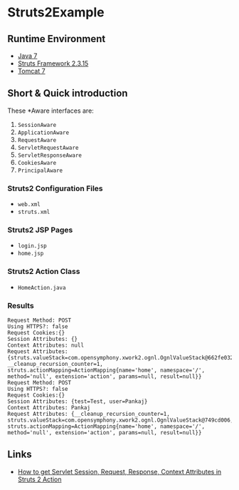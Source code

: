 # Struts2Example

## Runtime Environment
- [Java 7](http://www.oracle.com/technetwork/java/javase/downloads/jdk6downloads-1902814.html)
- [Struts Framework 2.3.15](http://struts.apache.org)
- [Tomcat 7](http://tomcat.apache.org/)

## Short & Quick introduction
These *Aware interfaces are:
1. `SessionAware`
1. `ApplicationAware`
1. `RequestAware`
1. `ServletRequestAware`
1. `ServletResponseAware`
1. `CookiesAware`
1. `PrincipalAware`

### Struts2 Configuration Files
- `web.xml`
- `struts.xml`

### Struts2 JSP Pages
- `login.jsp`
- `home.jsp`

### Struts2 Action Class
- `HomeAction.java`

### Results
```
Request Method: POST
Using HTTPS?: false
Request Cookies:{}
Session Attributes: {}
Context Attributes: null
Request Attributes: {struts.valueStack=com.opensymphony.xwork2.ognl.OgnlValueStack@662fe032, __cleanup_recursion_counter=1, struts.actionMapping=ActionMapping{name='home', namespace='/', method='null', extension='action', params=null, result=null}}
Request Method: POST
Using HTTPS?: false
Request Cookies:{}
Session Attributes: {test=Test, user=Pankaj}
Context Attributes: Pankaj
Request Attributes: {__cleanup_recursion_counter=1, struts.valueStack=com.opensymphony.xwork2.ognl.OgnlValueStack@749cd006, struts.actionMapping=ActionMapping{name='home', namespace='/', method='null', extension='action', params=null, result=null}}
```

## Links
- [How to get Servlet Session, Request, Response, Context Attributes in Struts 2 Action](https://www.journaldev.com/2203/get-servlet-session-request-response-context-attributes-struts-2-action)
